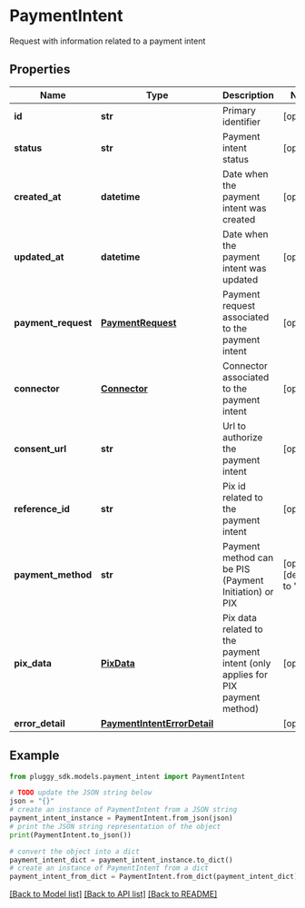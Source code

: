 # PaymentIntent

Request with information related to a payment intent

## Properties

Name | Type | Description | Notes
------------ | ------------- | ------------- | -------------
**id** | **str** | Primary identifier | [optional] 
**status** | **str** | Payment intent status | [optional] 
**created_at** | **datetime** | Date when the payment intent was created | [optional] 
**updated_at** | **datetime** | Date when the payment intent was updated | [optional] 
**payment_request** | [**PaymentRequest**](PaymentRequest.md) | Payment request associated to the payment intent | [optional] 
**connector** | [**Connector**](Connector.md) | Connector associated to the payment intent | [optional] 
**consent_url** | **str** | Url to authorize the payment intent | [optional] 
**reference_id** | **str** | Pix id related to the payment intent | [optional] 
**payment_method** | **str** | Payment method can be PIS (Payment Initiation) or PIX | [optional] [default to 'PIS']
**pix_data** | [**PixData**](PixData.md) | Pix data related to the payment intent (only applies for PIX payment method) | [optional] 
**error_detail** | [**PaymentIntentErrorDetail**](PaymentIntentErrorDetail.md) |  | [optional] 

## Example

```python
from pluggy_sdk.models.payment_intent import PaymentIntent

# TODO update the JSON string below
json = "{}"
# create an instance of PaymentIntent from a JSON string
payment_intent_instance = PaymentIntent.from_json(json)
# print the JSON string representation of the object
print(PaymentIntent.to_json())

# convert the object into a dict
payment_intent_dict = payment_intent_instance.to_dict()
# create an instance of PaymentIntent from a dict
payment_intent_from_dict = PaymentIntent.from_dict(payment_intent_dict)
```
[[Back to Model list]](../README.md#documentation-for-models) [[Back to API list]](../README.md#documentation-for-api-endpoints) [[Back to README]](../README.md)


